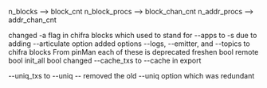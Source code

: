 n_blocks --> block_cnt
n_block_procs --> block_chan_cnt
n_addr_procs --> addr_chan_cnt

changed -a flag in chifra blocks which used to stand for --apps to -s due to adding --articulate option
added options --logs, --emitter, and --topics to chifra blocks
From pinMan each of these is deprecated
	freshen  bool
	remote   bool
	init_all bool
changed --cache_txs to --cache in export



--uniq_txs to --uniq -- removed the old --uniq option which was redundant
